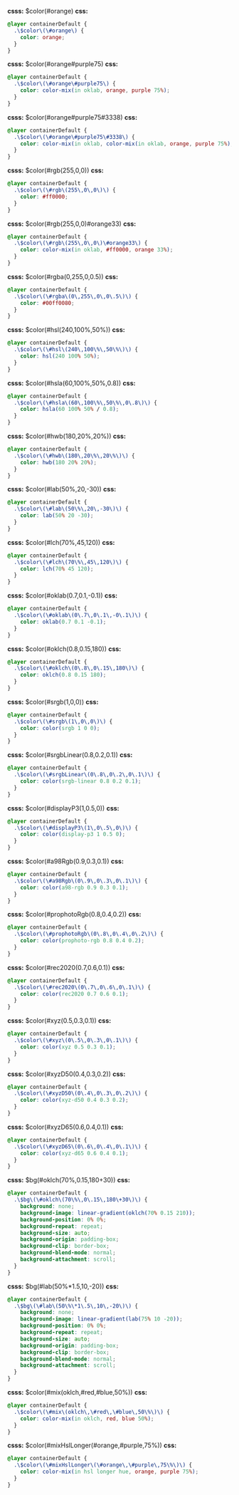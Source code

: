 **csss:** $color(#orange)
**css:**
```css
@layer containerDefault {
  .\$color\(\#orange\) {
    color: orange;
  }
}
```

**csss:** $color(#orange#purple75)
**css:**
```css
@layer containerDefault {
  .\$color\(\#orange\#purple75\) {
    color: color-mix(in oklab, orange, purple 75%);
  }
}
```

**csss:** $color(#orange#purple75#3338)
**css:**
```css
@layer containerDefault {
  .\$color\(\#orange\#purple75\#3338\) {
    color: color-mix(in oklab, color-mix(in oklab, orange, purple 75%), #333333 53.33%);
  }
}
```

**csss:** $color(#rgb(255,0,0))
**css:**
```css
@layer containerDefault {
  .\$color\(\#rgb\(255\,0\,0\)\) {
    color: #ff0000;
  }
}
```

**csss:** $color(#rgb(255,0,0)#orange33)
**css:**
```css
@layer containerDefault {
  .\$color\(\#rgb\(255\,0\,0\)\#orange33\) {
    color: color-mix(in oklab, #ff0000, orange 33%);
  }
}
```

**csss:** $color(#rgba(0,255,0,0.5))
**css:**
```css
@layer containerDefault {
  .\$color\(\#rgba\(0\,255\,0\,0\.5\)\) {
    color: #00ff0080;
  }
}
```

**csss:** $color(#hsl(240,100%,50%))
**css:**
```css
@layer containerDefault {
  .\$color\(\#hsl\(240\,100\%\,50\%\)\) {
    color: hsl(240 100% 50%);
  }
}
```

**csss:** $color(#hsla(60,100%,50%,0.8))
**css:**
```css
@layer containerDefault {
  .\$color\(\#hsla\(60\,100\%\,50\%\,0\.8\)\) {
    color: hsla(60 100% 50% / 0.8);
  }
}
```

**csss:** $color(#hwb(180,20%,20%))
**css:**
```css
@layer containerDefault {
  .\$color\(\#hwb\(180\,20\%\,20\%\)\) {
    color: hwb(180 20% 20%);
  }
}
```

**csss:** $color(#lab(50%,20,-30))
**css:**
```css
@layer containerDefault {
  .\$color\(\#lab\(50\%\,20\,-30\)\) {
    color: lab(50% 20 -30);
  }
}
```

**csss:** $color(#lch(70%,45,120))
**css:**
```css
@layer containerDefault {
  .\$color\(\#lch\(70\%\,45\,120\)\) {
    color: lch(70% 45 120);
  }
}
```

**csss:** $color(#oklab(0.7,0.1,-0.1))
**css:**
```css
@layer containerDefault {
  .\$color\(\#oklab\(0\.7\,0\.1\,-0\.1\)\) {
    color: oklab(0.7 0.1 -0.1);
  }
}
```

**csss:** $color(#oklch(0.8,0.15,180))
**css:**
```css
@layer containerDefault {
  .\$color\(\#oklch\(0\.8\,0\.15\,180\)\) {
    color: oklch(0.8 0.15 180);
  }
}
```

**csss:** $color(#srgb(1,0,0))
**css:**
```css
@layer containerDefault {
  .\$color\(\#srgb\(1\,0\,0\)\) {
    color: color(srgb 1 0 0);
  }
}
```

**csss:** $color(#srgbLinear(0.8,0.2,0.1))
**css:**
```css
@layer containerDefault {
  .\$color\(\#srgbLinear\(0\.8\,0\.2\,0\.1\)\) {
    color: color(srgb-linear 0.8 0.2 0.1);
  }
}
```

**csss:** $color(#displayP3(1,0.5,0))
**css:**
```css
@layer containerDefault {
  .\$color\(\#displayP3\(1\,0\.5\,0\)\) {
    color: color(display-p3 1 0.5 0);
  }
}
```

**csss:** $color(#a98Rgb(0.9,0.3,0.1))
**css:**
```css
@layer containerDefault {
  .\$color\(\#a98Rgb\(0\.9\,0\.3\,0\.1\)\) {
    color: color(a98-rgb 0.9 0.3 0.1);
  }
}
```

**csss:** $color(#prophotoRgb(0.8,0.4,0.2))
**css:**
```css
@layer containerDefault {
  .\$color\(\#prophotoRgb\(0\.8\,0\.4\,0\.2\)\) {
    color: color(prophoto-rgb 0.8 0.4 0.2);
  }
}
```

**csss:** $color(#rec2020(0.7,0.6,0.1))
**css:**
```css
@layer containerDefault {
  .\$color\(\#rec2020\(0\.7\,0\.6\,0\.1\)\) {
    color: color(rec2020 0.7 0.6 0.1);
  }
}
```

**csss:** $color(#xyz(0.5,0.3,0.1))
**css:**
```css
@layer containerDefault {
  .\$color\(\#xyz\(0\.5\,0\.3\,0\.1\)\) {
    color: color(xyz 0.5 0.3 0.1);
  }
}
```

**csss:** $color(#xyzD50(0.4,0.3,0.2))
**css:**
```css
@layer containerDefault {
  .\$color\(\#xyzD50\(0\.4\,0\.3\,0\.2\)\) {
    color: color(xyz-d50 0.4 0.3 0.2);
  }
}
```

**csss:** $color(#xyzD65(0.6,0.4,0.1))
**css:**
```css
@layer containerDefault {
  .\$color\(\#xyzD65\(0\.6\,0\.4\,0\.1\)\) {
    color: color(xyz-d65 0.6 0.4 0.1);
  }
}
```

**csss:** $bg(#oklch(70%,0.15,180+30))
**css:**
```css
@layer containerDefault {
  .\$bg\(\#oklch\(70\%\,0\.15\,180\+30\)\) {
    background: none;
    background-image: linear-gradient(oklch(70% 0.15 210));
    background-position: 0% 0%;
    background-repeat: repeat;
    background-size: auto;
    background-origin: padding-box;
    background-clip: border-box;
    background-blend-mode: normal;
    background-attachment: scroll;
  }
}
```

**csss:** $bg(#lab(50%*1.5,10,-20))
**css:**
```css
@layer containerDefault {
  .\$bg\(\#lab\(50\%\*1\.5\,10\,-20\)\) {
    background: none;
    background-image: linear-gradient(lab(75% 10 -20));
    background-position: 0% 0%;
    background-repeat: repeat;
    background-size: auto;
    background-origin: padding-box;
    background-clip: border-box;
    background-blend-mode: normal;
    background-attachment: scroll;
  }
}
```

**csss:** $color(#mix(oklch,#red,#blue,50%))
**css:**
```css
@layer containerDefault {
  .\$color\(\#mix\(oklch\,\#red\,\#blue\,50\%\)\) {
    color: color-mix(in oklch, red, blue 50%);
  }
}
```

**csss:** $color(#mixHslLonger(#orange,#purple,75%))
**css:**
```css
@layer containerDefault {
  .\$color\(\#mixHslLonger\(\#orange\,\#purple\,75\%\)\) {
    color: color-mix(in hsl longer hue, orange, purple 75%);
  }
}
```